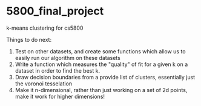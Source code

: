 # 5800_final_project
k-means clustering for cs5800


Things to do next:

1. Test on other datasets, and create some functions which allow us to easily run our algorithm on these datasets
2. Write a function which measures the "quality" of fit for a given k on a dataset in order to find the best k. 
3. Draw decision boundaries from a provide list of clusters, essentially just the voronoi tesselation
4. Make it n-dimensional, rather than just working on a set of 2d points, make it work for higher dimensions! 

